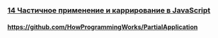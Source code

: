 ### [14 Частичное применение и каррирование в JavaScript](https://www.youtube.com/watch?v=ND8KQ5xjk7o)

#### https://github.com/HowProgrammingWorks/PartialApplication

